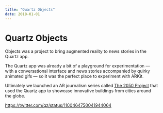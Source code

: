```yaml
---
title: "Quartz Objects"
date: 2018-01-01
---
```


# Quartz Objects

Objects was a project to bring augmented reality to news stories in the Quartz app.

The Quartz app was already a bit of a playground for experimentation — with a conversational interface and news stories accompanied by quirky animated gifs — so it was the perfect place to experiment with ARKit.

Ultimately we launched an AR journalism series called [The 2050 Project](https://qz.com/se/the-2050-project/) that used the Quartz app to showcase innovative buildings from cities around the globe.

https://twitter.com/qz/status/1100464750041944064
